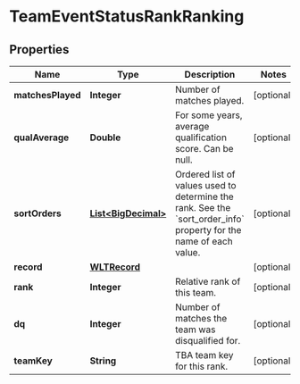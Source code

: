 

# TeamEventStatusRankRanking

## Properties

Name | Type | Description | Notes
------------ | ------------- | ------------- | -------------
**matchesPlayed** | **Integer** | Number of matches played. |  [optional]
**qualAverage** | **Double** | For some years, average qualification score. Can be null. |  [optional]
**sortOrders** | [**List&lt;BigDecimal&gt;**](BigDecimal.md) | Ordered list of values used to determine the rank. See the &#x60;sort_order_info&#x60; property for the name of each value. |  [optional]
**record** | [**WLTRecord**](WLTRecord.md) |  |  [optional]
**rank** | **Integer** | Relative rank of this team. |  [optional]
**dq** | **Integer** | Number of matches the team was disqualified for. |  [optional]
**teamKey** | **String** | TBA team key for this rank. |  [optional]



